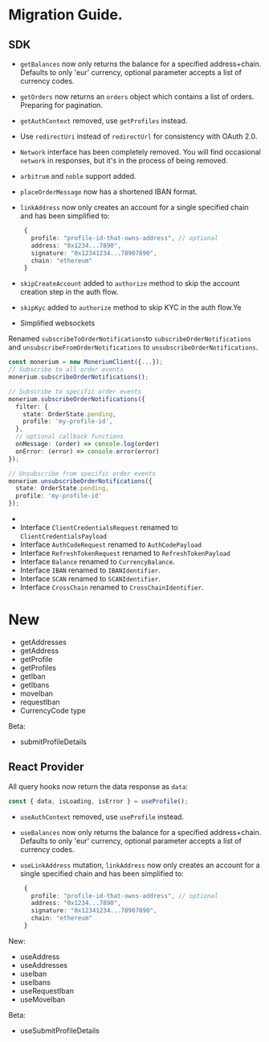 # Migration Guide.

## SDK

- `getBalances` now only returns the balance for a specified address+chain. Defaults to only 'eur' currency, optional parameter accepts a list of currency codes.

- `getOrders` now returns an `orders` object which contains a list of orders. Preparing for pagination.

- `getAuthContext` removed, use `getProfiles` instead.

- Use `redirectUri` instead of `redirectUrl` for consistency with OAuth 2.0.

- `Network` interface has been completely removed. You will find occasional `network` in responses, but it's in the process of being removed.

- `arbitrum` and `noble` support added.

- `placeOrderMessage` now has a shortened IBAN format.

- `linkAddress` now only creates an account for a single specified chain and has been simplified to:

  ```ts
   {
     profile: "profile-id-that-owns-address", // optional
     address: "0x1234...7890",
     signature: "0x12341234...78907890",
     chain: "ethereum"
   }
  ```

- `skipCreateAccount` added to `authorize` method to skip the account creation step in the auth flow.
- `skipKyc` added to `authorize` method to skip KYC in the auth flow.Ye

- Simplified websockets

Renamed `subscribeToOrderNotifications`to `subscribeOrderNotifications` and `unsubscribeFromOrderNotifications` to `unsubscribeOrderNotifications`.

```ts
const monerium = new MoneriumClient({...});
// Subscribe to all order events
monerium.subscribeOrderNotifications();

// Subscribe to specific order events
monerium.subscribeOrderNotifications({ 
  filter: {
    state: OrderState.pending,
    profile: 'my-profile-id',
  },
  // optional callback functions
  onMessage: (order) => console.log(order)
  onError: (error) => console.error(error)
});

// Unsubscribe from specific order events
monerium.unsubscribeOrderNotifications({ 
  state: OrderState.pending,
  profile: 'my-profile-id'
});
```

-
- Interface `ClientCredentialsRequest` renamed to `ClientCredentialsPayload`
- Interface `AuthCodeRequest` renamed to `AuthCodePayload`
- Interface `RefreshTokenRequest` renamed to `RefreshTokenPayload`
- Interface `Balance` renamed to `CurrencyBalance`.
- Interface `IBAN` renamed to `IBANIdentifier`.
- Interface `SCAN` renamed to `SCANIdentifier`.
- Interface `CrossChain` renamed to `CrossChainIdentifier`.

# New

- getAddresses
- getAddress
- getProfile
- getProfiles
- getIban
- getIbans
- moveIban
- requestIban
- CurrencyCode type

Beta:

- submitProfileDetails

## React Provider

All query hooks now return the data response as `data`:

```ts
const { data, isLoading, isError } = useProfile();
```

- `useAuthContext` removed, use `useProfile` instead.
- `useBalances` now only returns the balance for a specified address+chain. Defaults to only 'eur' currency, optional parameter accepts a list of currency codes.
- `useLinkAddress` mutation, `linkAddress` now only creates an account for a single specified chain and has been simplified to:

  ```ts
   {
     profile: "profile-id-that-owns-address", // optional
     address: "0x1234...7890",
     signature: "0x12341234...78907890",
     chain: "ethereum"
   }
  ```

New:

- useAddress
- useAddresses
- useIban
- useIbans
- useRequestIban
- useMoveIban

Beta:

- useSubmitProfileDetails
